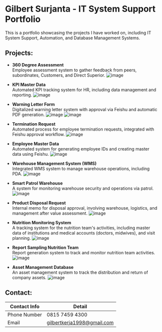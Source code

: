 # Gilbert Surjanta - IT System Support Portfolio

This is a portfolio showcasing the projects I have worked on, including IT System Support, Automation, and Database Management Systems.

## Projects:
- **360 Degree Assessment**  
  Employee assessment system to gather feedback from peers, subordinates, Customers, and Direct Superior.
![image](https://github.com/user-attachments/assets/8673c834-38a4-4b26-9373-e4d27e8b3960)

- **KPI Master Data**  
  Automated KPI tracking system for HR, including data management and reporting.
![image](https://github.com/user-attachments/assets/3774e275-185d-4d8e-bfff-60b7dd9978d6)

- **Warning Letter Form**  
  Digitalized warning letter system with approval via Feishu and automatic PDF generation.
![image](https://github.com/user-attachments/assets/0f0abe65-f5d7-4f96-bce6-ff37366933d0)
![image](https://github.com/user-attachments/assets/5d6d025b-3fe9-462d-8564-37bf2953c349)

- **Termination Request**  
  Automated process for employee termination requests, integrated with Feishu approval workflow.
![image](https://github.com/user-attachments/assets/1e23e0af-7ed5-4ceb-991b-d02c96923811)

- **Employee Master Data**  
  Automated system for generating employee IDs and creating master data using Feishu.
![image](https://github.com/user-attachments/assets/b40b5401-f964-4997-a913-74d72285ebc6)

- **Warehouse Management System (WMS)**  
  Integrated WMS system to manage warehouse operations, including PDA.
![image](https://github.com/user-attachments/assets/70a5f3d2-540d-4a90-b198-f210c5bfbc0f)

- **Smart Patrol Warehouse**  
  A system for monitoring warehouse security and operations via patrol.
![image](https://github.com/user-attachments/assets/80b0a4e5-049d-45b7-9fac-1eae304d9fd8)

- **Product Disposal Request**  
  Internal memo for disposal approval, involving warehouse, logistics, and management after value assessment.
![image](https://github.com/user-attachments/assets/c9322183-1aca-415a-8d53-6f8e29e63a36)

- **Nutrition Monitoring System**  
  A tracking system for the nutrition team's activities, including master data of institutions and medical accounts (doctors, midwives), and visit planning.
![image](https://github.com/user-attachments/assets/9071cb92-9ff8-4ebc-9414-2a29e2535897)

- **Report Sampling Nutrition Team**  
  Report generation system to track and monitor nutrition team activities.
![image](https://github.com/user-attachments/assets/c34d4cde-f06c-4be0-aea9-89d0f10596d2)

- **Asset Management Database**  
  An asset management system to track the distribution and return of company assets.
![image](https://github.com/user-attachments/assets/3efdfe5d-d9be-40c2-9c8d-44054653372a)

## Contact:
| Contact Info         | Detail                     |
|--------------|----------------------------|
| Phone Number | 0815 7459 4300             |
| Email        | gilbertkerja1998@gmail.com |

